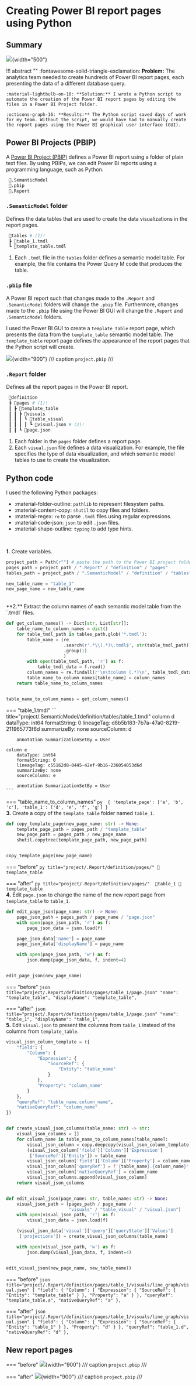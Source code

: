 # Creating Power BI report pages using Python

## Summary

![](images/project_2_diagram.png){width="500"}

!!! abstract ""
    :fontawesome-solid-triangle-exclamation: **Problem:** The analytics team needed to create hundreds of Power BI report pages, each presenting the data of a different database query. 

    :material-lightbulb-on-10: **Solution:** I wrote a Python script to automate the creation of the Power BI report pages by editing the files in a Power BI Project folder. 

    :octicons-graph-16: **Results:** The Python script saved days of work for my team. Without the script, we would have had to manually create the report pages using the Power BI graphical user interface (GUI). 


## Power BI Projects (PBIP)
A [Power BI Project (PBIP)](https://learn.microsoft.com/en-us/power-bi/developer/projects/projects-overview "https://learn.microsoft.com/en-us/power-bi/developer/projects/projects-overview") defines a Power BI report using a folder of plain text files. By using PBIPs, we can edit Power BI reports using a programming language, such as Python.     

```py title="project/"
 📂.SemanticModel
 📜.pbip
 📂.Report
```

### `.SemanticModel` folder
Defines the data tables that are used to create the data visualizations in the report pages. 

```py title="project/.SemanticModel/"
 📂tables # (1)!
 ┣ 📜table_1.tmdl
 ┗ 📜template_table.tmdl
```

1. Each `.tmdl` file in the `tables` folder defines a semantic model table. For example, the file contains the Power Query M code that produces the table. 

### `.pbip` file
A Power BI report such that changes made to the `.Report` and `.SemanticModel` folders will change the `.pbip` file. Furthermore, changes made to the `.pbip` file using the Power BI GUI will change the `.Report` and `.SemanticModel` folders. 

I used the Power BI GUI to create a `template_table` report page, which presents the data from the `template_table` semantic model table. The `template_table` report page defines the appearance of the report pages that the Python script will create.  

![](images/pbip_before.png){width="900"}
/// caption
`project.pbip`
///

### `.Report` folder  
Defines all the report pages in the Power BI report.  

```py title="project/.Report/"
 📂definition
 ┣ 📂pages # (1)!
 ┃ ┣ 📂template_table
 ┃ ┃ ┣ 📂visuals
 ┃ ┃ ┃ ┗ 📂table_visual
 ┃ ┃ ┃ ┃ ┗ 📜visual.json # (2)!
 ┃ ┃ ┗ 📜page.json
```

1. Each folder in the `pages` folder defines a report page. 
2. Each `visual.json` file defines a data visualization. For example, the file specifies the type of data visualization, and which semantic model tables to use to create the visualization. 


## Python code  

I used the following Python packages: 

- :material-folder-outline: `pathlib` to represent filesystem paths. 
- :material-content-copy: `shutil` to copy files and folders.
- :material-regex: `re` to parse `.tmdl` files using regular expressions. 
- :material-code-json: `json` to edit `.json` files. 
- :material-shape-outline: `typing` to add type hints.    
<br>

**1.** Create variables. 

``` py title="add_pages_to_report.py"
project_path = Path(r"") # paste the path to the Power BI project folder 
pages_path = project_path / ".Report" / "definition" / "pages"
tables_path = project_path / ".SemanticModel" / "definition" / "tables"

new_table_name = "table_1"
new_page_name = new_table_name
```
<br>
**2.** Extract the column names of each semantic model table from the `.tmdl` files. 

``` py title="add_pages_to_report.py"
def get_column_names() -> Dict[str, List[str]]:
    table_name_to_column_names = dict()
    for table_tmdl_path in tables_path.glob('*.tmdl'):
        table_name = (re
                      .search(r'.*\\(.*)\.tmdl$', str(table_tmdl_path))
                      .group(1)
                      )
        with open(table_tmdl_path, 'r') as f:
            table_tmdl_data = f.read()
        column_names = re.findall(r'\n\tcolumn (.*)\n', table_tmdl_data)
        table_name_to_column_names[table_name] = column_names
    return table_name_to_column_names


table_name_to_column_names = get_column_names()
```

=== "table_1.tmdl"
    ``` title="project/.SemanticModel/definition/tables/table_1.tmdl"
	column d
		dataType: int64
		formatString: 0
		lineageTag: d8b5b183-7b7a-47a0-8219-211965773f6d
		summarizeBy: none
		sourceColumn: d

		annotation SummarizationSetBy = User

	column e
		dataType: int64
		formatString: 0
		lineageTag: c55162d8-0445-42ef-9b16-236054053d6d
		summarizeBy: none
		sourceColumn: e

		annotation SummarizationSetBy = User
    ```

=== "table_name_to_column_names"
    ``` py 
    {
    'template_page': ['a', 'b', 'c'],
    'table_1': ['d', 'e', 'f', 'g']
    }
    ```
<br>
**3.** Create a copy of the `template_table` folder named `table_1`. 

``` py title="add_pages_to_report.py"
def copy_template_page(new_page_name: str) -> None:
    template_page_path = pages_path / "template_table"
    new_page_path = pages_path / new_page_name
    shutil.copytree(template_page_path, new_page_path)


copy_template_page(new_page_name)
```

=== "before"
    ``` py title="project/.Report/definition/pages/"
    📂template_table
    ```

=== "after"
    ``` py title="project/.Report/definition/pages/" 
    📂table_1
    📂template_table
    ```
<br>
**4.** Edit `page.json` to change the name of the new report page from `template_table` to `table_1`.  

``` py title="add_pages_to_report.py"
def edit_page_json(page_name: str) -> None:
    page_json_path = pages_path / page_name / "page.json"
    with open(page_json_path, 'r') as f:
        page_json_data = json.load(f)

    page_json_data['name'] = page_name
    page_json_data['displayName'] = page_name

    with open(page_json_path, 'w') as f:
        json.dump(page_json_data, f, indent=4)


edit_page_json(new_page_name)
```  

=== "before"
    ``` json title="project/.Report/definition/pages/table_1/page.json"
    "name": "template_table",
    "displayName": "template_table",
    ```

=== "after"
    ``` json title="project/.Report/definition/pages/table_1/page.json"
    "name": "table_1",
    "displayName": "table_1",
    ```
<br>
**5.** 	Edit `visual.json` to present the columns from `table_1` instead of the columns from `template_table`. 

``` py title="add_pages_to_report.py"
visual_json_column_template = ({
    "field": {
        "Column": {
            "Expression": {
                "SourceRef": {
                    "Entity": "table_name"
                }
            },
            "Property": "column_name"
        }
    },
    "queryRef": "table_name.column_name",
    "nativeQueryRef": "column_name"
})


def create_visual_json_columns(table_name: str) -> str:
    visual_json_columns = []
    for column_name in table_name_to_column_names[table_name]:
        visual_json_column = copy.deepcopy(visual_json_column_template)
        (visual_json_column['field']['Column']['Expression']
         ['SourceRef']['Entity']) = table_name
        visual_json_column['field']['Column']['Property'] = column_name
        visual_json_column['queryRef'] = f'{table_name}.{column_name}'
        visual_json_column['nativeQueryRef'] = column_name
        visual_json_columns.append(visual_json_column)
    return visual_json_columns


def edit_visual_json(page_name: str, table_name: str) -> None:
    visual_json_path = (pages_path / page_name /
                        "visuals" / "table_visual" / "visual.json")
    with open(visual_json_path, 'r') as f:
        visual_json_data = json.load(f)

    (visual_json_data['visual']['query']['queryState']['Values']
     ['projections']) = create_visual_json_columns(table_name)

    with open(visual_json_path, 'w') as f:
        json.dump(visual_json_data, f, indent=4)


edit_visual_json(new_page_name, new_table_name))
```

=== "before"
    ``` json title="project/.Report/definition/pages/table_1/visuals/line_graph/visual.json"
    {
        "field": {
            "Column": {
                "Expression": {
                    "SourceRef": {
                        "Entity": "template_table"
                    }
                },
            "Property": "a"
            }
        },
    "queryRef": "template_table.a",
    "nativeQueryRef": "a"
    },
    ```

=== "after"
    ``` json title="project/.Report/definition/pages/table_1/visuals/line_graph/visual.json"
    {
        "field": {
            "Column": {
                "Expression": {
                    "SourceRef": {
                        "Entity": "table_1"
                    }
                },
            "Property": "d"
            }
        },
    "queryRef": "table_1.d",
    "nativeQueryRef": "d"
    },
    ```   

## New report pages

=== "before"
    ![](images/pbip_before.png){width="900"}
    /// caption
    `project.pbip`
    ///

=== "after"
    ![](images/pbip_after.png){width="900"}
    /// caption
    `project.pbip`
    ///
